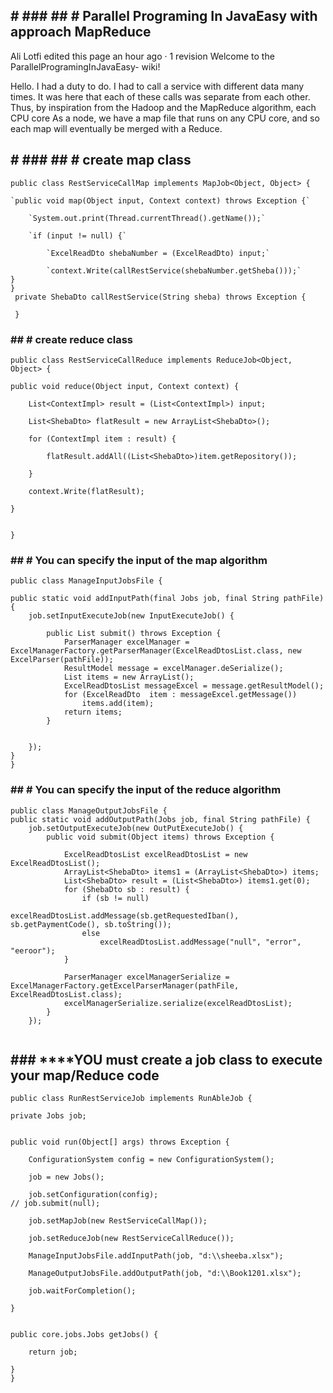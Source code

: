 ## # ### ## #  Parallel Programing In JavaEasy with approach MapReduce


Ali Lotfi edited this page an hour ago · 1 revision
Welcome to the ParallelProgramingInJavaEasy- wiki!

Hello. I had a duty to do. I had to call a service with different data many times. It was here that each of these calls was separate from each other. Thus, by inspiration from the Hadoop and the MapReduce algorithm, each CPU core As a node, we have a map file that runs on any CPU core, and so each map will eventually be merged with a Reduce.

## # ### ## # create map class

```
public class RestServiceCallMap implements MapJob<Object, Object> {

`public void map(Object input, Context context) throws Exception {`

    `System.out.print(Thread.currentThread().getName());`

    `if (input != null) {`

        `ExcelReadDto shebaNumber = (ExcelReadDto) input;`

        `context.Write(callRestService(shebaNumber.getSheba()));`
}
}
 private ShebaDto callRestService(String sheba) throws Exception {
  
 }
 ```
          
          

### ## # create reduce class

```
public class RestServiceCallReduce implements ReduceJob<Object, Object> {

public void reduce(Object input, Context context) {

    List<ContextImpl> result = (List<ContextImpl>) input;

    List<ShebaDto> flatResult = new ArrayList<ShebaDto>();

    for (ContextImpl item : result) {

        flatResult.addAll((List<ShebaDto>)item.getRepository());

    }

    context.Write(flatResult);

}


} 
```

### ## # You can specify the input of the map algorithm


```
public class ManageInputJobsFile {

public static void addInputPath(final Jobs job, final String pathFile) {
    job.setInputExecuteJob(new InputExecuteJob() {

        public List submit() throws Exception {
            ParserManager excelManager = ExcelManagerFactory.getParserManager(ExcelReadDtosList.class, new ExcelParser(pathFile));
            ResultModel message = excelManager.deSerialize();
            List items = new ArrayList();
            ExcelReadDtosList messageExcel = message.getResultModel();
            for (ExcelReadDto  item : messageExcel.getMessage())
                items.add(item);
            return items;
        }


    });
}
}

```

### ## # You can specify the input of the reduce algorithm


```
public class ManageOutputJobsFile {
public static void addOutputPath(Jobs job, final String pathFile) {
    job.setOutputExecuteJob(new OutPutExecuteJob() {
        public void submit(Object items) throws Exception {

            ExcelReadDtosList excelReadDtosList = new ExcelReadDtosList();
            ArrayList<ShebaDto> items1 = (ArrayList<ShebaDto>) items;
            List<ShebaDto> result = (List<ShebaDto>) items1.get(0);
            for (ShebaDto sb : result) {
                if (sb != null)
                    excelReadDtosList.addMessage(sb.getRequestedIban(), sb.getPaymentCode(), sb.toString());
                else
                    excelReadDtosList.addMessage("null", "error", "eeroor");
            }

            ParserManager excelManagerSerialize = ExcelManagerFactory.getExcelParserManager(pathFile, ExcelReadDtosList.class);
            excelManagerSerialize.serialize(excelReadDtosList);
        }
    });


```

## ### ****YOU must create a job class to execute your map/Reduce code

```
public class RunRestServiceJob implements RunAbleJob {

private Jobs job;


public void run(Object[] args) throws Exception {

    ConfigurationSystem config = new ConfigurationSystem();

    job = new Jobs();

    job.setConfiguration(config);
// job.submit(null);

    job.setMapJob(new RestServiceCallMap());

    job.setReduceJob(new RestServiceCallReduce());

    ManageInputJobsFile.addInputPath(job, "d:\\sheeba.xlsx");

    ManageOutputJobsFile.addOutputPath(job, "d:\\Book1201.xlsx");

    job.waitForCompletion();

}


public core.jobs.Jobs getJobs() {

    return job;

}
}

```
